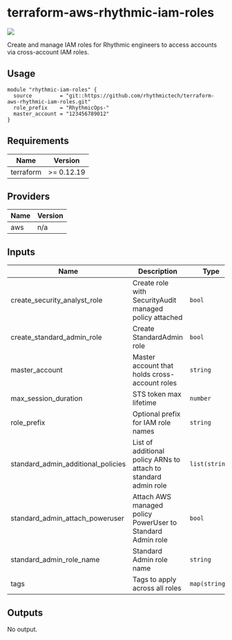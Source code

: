 # terraform-aws-rhythmic-iam-roles

[![](https://github.com/rhythmictech/terraform-aws-rhythmic-iam-roles/workflows/check/badge.svg)](https://github.com/rhythmictech/terraform-aws-rhythmic-iam-roles/actions)

Create and manage IAM roles for Rhythmic engineers to access accounts via cross-account IAM roles.

## Usage
```
module "rhythmic-iam-roles" {
  source         = "git::https://github.com/rhythmictech/terraform-aws-rhythmic-iam-roles.git"
  role_prefix    = "RhythmicOps-"
  master_account = "123456789012"
}

```

<!-- BEGINNING OF PRE-COMMIT-TERRAFORM DOCS HOOK -->
## Requirements

| Name | Version |
|------|---------|
| terraform | >= 0.12.19 |

## Providers

| Name | Version |
|------|---------|
| aws | n/a |

## Inputs

| Name | Description | Type | Default | Required |
|------|-------------|------|---------|:--------:|
| create\_security\_analyst\_role | Create role with SecurityAudit managed policy attached | `bool` | `true` | no |
| create\_standard\_admin\_role | Create StandardAdmin role | `bool` | `true` | no |
| master\_account | Master account that holds cross-account roles | `string` | n/a | yes |
| max\_session\_duration | STS token max lifetime | `number` | `7200` | no |
| role\_prefix | Optional prefix for IAM role names | `string` | `""` | no |
| standard\_admin\_additional\_policies | List of additional policy ARNs to attach to standard admin role | `list(string)` | `[]` | no |
| standard\_admin\_attach\_poweruser | Attach AWS managed policy PowerUser to Standard Admin role | `bool` | `true` | no |
| standard\_admin\_role\_name | Standard Admin role name | `string` | `"StandardAdmin"` | no |
| tags | Tags to apply across all roles | `map(string)` | `{}` | no |

## Outputs

No output.

<!-- END OF PRE-COMMIT-TERRAFORM DOCS HOOK -->
